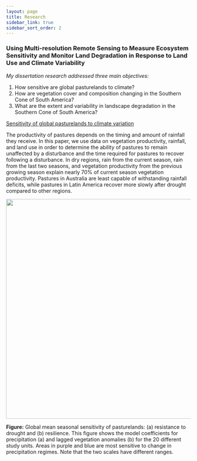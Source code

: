 ```yaml
---
layout: page
title: Research
sidebar_link: true
sidebar_sort_order: 2
---
```


### Using Multi-resolution Remote Sensing to Measure Ecosystem Sensitivity and Monitor Land Degradation in Response to Land Use and Climate Variability

*My dissertation research addressed three main objectives:* 

1. How sensitive are global pasturelands to climate?
2. How are vegetation cover and composition changing in the Southern Cone of South America? 
3. What are the extent and variability in landscape degradation in the Southern Cone of South America? 

<p><a href="https://agupubs.onlinelibrary.wiley.com/doi/full/10.1029/2019EF001316">Sensitivity of global pasturelands to climate variation</a><br>
<p> The productivity of pastures depends on the timing and amount of rainfall they receive. In this paper, we use data on vegetation productivity, rainfall, and land use in order to determine the ability of pastures to remain unaffected by a disturbance and the time required for pastures to recover following a disturbance. In dry regions, rain from the current season, rain from the last two seasons, and vegetation productivity from the previous growing season explain nearly 70% of current season vegetation productivity. Pastures in Australia are least capable of withstanding rainfall deficits, while pastures in Latin America recover more slowly after drought compared to other regions.<br>

<p><img style="float: center;" src="../images/Figure5_new_full.png" width="800" height="600"><br>

<b>Figure:</b> Global mean seasonal sensitivity of pasturelands: (a) resistance to drought and (b) resilience. This figure shows the model coefficients for precipitation (a) and lagged vegetation anomalies (b) for the 20 different study units. Areas in purple and blue are most sensitive to change in precipitation regimes. Note that the two scales have different ranges.
			
